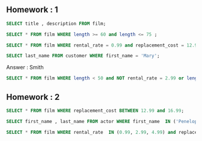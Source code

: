 ## Homework : 1

~~~sql 
SELECT title , description FROM film;
~~~

~~~sql  
SELECT * FROM film WHERE length >= 60 and length <= 75 ;
~~~

~~~sql 
SELECT * FROM film WHERE rental_rate = 0.99 and replacement_cost = 12.99 or rental_rate = 0.99 and replacement_cost = 28.99 ; 
~~~

~~~sql 
SELECT last_name FROM customer WHERE first_name = 'Mary';
~~~

Answer : Smith

~~~sql  
SELECT * FROM film WHERE length < 50 and NOT rental_rate = 2.99 or length < 50 and NOT rental_rate = 4.99;
~~~

## Homework : 2

~~~sql
SELECT * FROM film WHERE replacement_cost BETWEEN 12.99 and 16.99;
~~~

~~~sql
SELECT first_name , last_name FROM actor WHERE first_name  IN ('Penelope', 'Nick', 'Ed');
~~~

~~~sql 
SELECT * FROM film WHERE rental_rate  IN (0.99, 2.99, 4.99) and replacement_cost IN (12.99, 15.99, 28.99);
~~~










